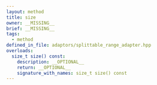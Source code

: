```yaml
---
layout: method
title: size
owner: __MISSING__
brief: __MISSING__
tags:
  - method
defined_in_file: adaptors/splittable_range_adapter.hpp
overloads:
  size_t size() const:
    description: __OPTIONAL__
    return: __OPTIONAL__
    signature_with_names: size_t size() const
---
```

